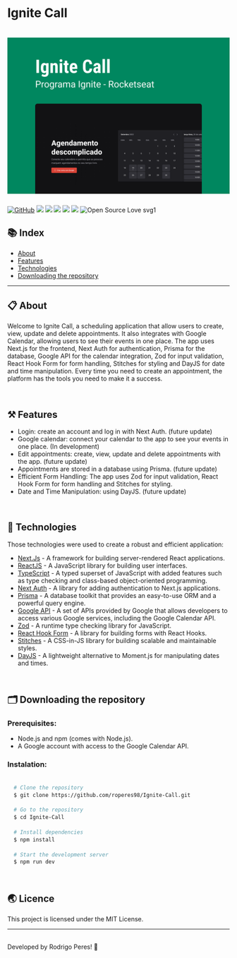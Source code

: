 <h1>
  Ignite Call
</h1>

<h1>
    <img src="/public/cover.png"/>
</h1>

[![GitHub](https://img.shields.io/github/license/mashape/apistatus.svg)](https://github.com/roperes98/Ignite-Call/blob/master/LICENSE)
![](https://img.shields.io/github/package-json/v/roperes98/Ignite-Call.svg)
![](https://img.shields.io/github/last-commit/roperes98/Ignite-Call.svg?color=red)
![](https://img.shields.io/github/languages/count/roperes98/Ignite-Call.svg?color=lightgrey)
![](https://img.shields.io/github/languages/top/roperes98/Ignite-Call.svg?color=yellow)
![](https://img.shields.io/github/repo-size/roperes98/Ignite-Call.svg)
![Open Source Love svg1](https://badges.frapsoft.com/os/v1/open-source.svg?v=103)

## 📚 Index
- [About](#-about)
- [Features](#-features)
- [Technologies](#-technologies)
- [Downloading the repository](#-downloading-the-repository)

---

## 📋 About

Welcome to Ignite Call, a scheduling application that allow users to create, view, update and delete appointments. It also integrates with Google Calendar, allowing users to see their events in one place. The app uses Next.js for the frontend, Next Auth for authentication, Prisma for the database, Google API for the calendar integration, Zod for input validation, React Hook Form for form handling, Stitches for styling and DayJS for date and time manipulation. Every time you need to create an appointment, the platform has the tools you need to make it a success.

⠀⠀⠀⠀⠀⠀⠀⠀
## ⚒️ Features

- Login: create an account and log in with Next Auth. (future update)
- Google calendar: connect your calendar to the app to see your events in one place. (In development)
- Edit appointments: create, view, update and delete appointments with the app. (future update)
- Appointments are stored in a database using Prisma. (future update)
- Efficient Form Handling: The app uses Zod for input validation, React Hook Form for form handling and Stitches for styling.
- Date and Time Manipulation: using DayJS. (future update)

⠀⠀⠀⠀⠀⠀⠀⠀
## 🚀 Technologies

Those technologies were used to create a robust and efficient application:

- [Next.Js](https://nextjs.org/) - A framework for building server-rendered React applications.
- [ReactJS](https://reactjs.org/) - A JavaScript library for building user interfaces.
- [TypeScript](https://www.typescriptlang.org/) - A typed superset of JavaScript with added features such as type checking and class-based object-oriented programming.
- [Next Auth](https://next-auth.js.org/) - A library for adding authentication to Next.js applications.
- [Prisma](https://www.prisma.io/) - A database toolkit that provides an easy-to-use ORM and a powerful query engine.
- [Google API](https://developers.google.com/) - A set of APIs provided by Google that allows developers to access various Google services, including the Google Calendar API.
- [Zod](https://github.com/vriad/zod) - A runtime type checking library for JavaScript.
- [React Hook Form](https://react-hook-form.com/) - A library for building forms with React Hooks.
- [Stitches](https://stitches.dev/) - A CSS-in-JS library for building scalable and maintainable styles.
- [DayJS](https://day.js.org/) - A lightweight alternative to Moment.js for manipulating dates and times.

⠀⠀⠀⠀⠀⠀⠀⠀

## 🗂️ Downloading the repository

### Prerequisites:
- Node.js and npm (comes with Node.js).
- A Google account with access to the Google Calendar API.

### Instalation:

```bash

  # Clone the repository
  $ git clone https://github.com/roperes98/Ignite-Call.git

  # Go to the repository
  $ cd Ignite-Call

  # Install dependencies
  $ npm install

  # Start the development server
  $ npm run dev

```
⠀⠀⠀⠀⠀⠀⠀⠀

## 🌏 Licence

This project is licensed under the MIT License.<br>

---
⠀⠀⠀⠀⠀⠀⠀⠀<br>
Developed by Rodrigo Peres! 👾

